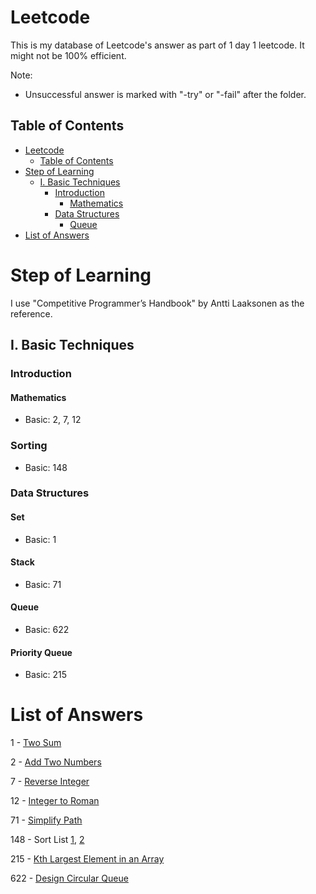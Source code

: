 # Leetcode

This is my database of Leetcode's answer as part of 1 day 1 leetcode. It might not be 100% efficient.

Note:

- Unsuccessful answer is marked with "-try" or "-fail" after the folder.

## Table of Contents
- [Leetcode](#leetcode)
   * [Table of Contents](#table-of-contents)
- [Step of Learning](#step-of-learning)
   * [I. Basic Techniques](#i-basic-techniques)
      + [Introduction](#introduction)
         - [Mathematics](#mathematics)
      + [Data Structures](#data-structures)
         - [Queue](#queue)
- [List of Answers](#list-of-answers)

# Step of Learning
I use "Competitive Programmer’s Handbook" by Antti Laaksonen as the reference.

## I. Basic Techniques

### Introduction

#### Mathematics
  - Basic: 2, 7, 12

### Sorting
  - Basic: 148

### Data Structures

#### Set
  - Basic: 1

#### Stack
  - Basic: 71

#### Queue
  - Basic: 622

#### Priority Queue
  - Basic: 215

# List of Answers
1 - [Two Sum](./1_two_sum/1/1_two_sum.go)

2 - [Add Two Numbers](./add-two-numbers.go)

7 - [Reverse Integer](./reverse-integer.go)

12 - [Integer to Roman](./integer-to-roman.go)

71 - [Simplify Path](./simplify_path/1/simplify_path.go)

148 - Sort List [1](./sort_list/1/sort_list.go), [2](./sort_list/2/sort_list.go)

215 - [Kth Largest Element in an Array](./kth_largest_element_in_an_array/1/kth_largest_element_in_an_array.go)

622 - [Design Circular Queue](./design-circular-queue.go)
